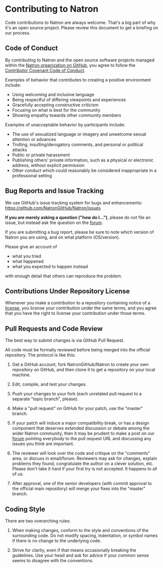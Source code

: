 Contributing to Natron
======================

Code contributions to Natron are always welcome. That's a big part of
why it's an open source project. Please review this document to get a
briefing on our process.

Code of Conduct
---------------

By contributing to Natron and the open source software projects managed
within the [Natron organization on GitHub](https://github.com/NatronGitHub),
you agree to follow the [Contributor Covenant Code of Conduct](https://www.contributor-covenant.org/version/1/4/code-of-conduct).

Examples of behavior that contributes to creating a positive environment
include:

* Using welcoming and inclusive language
* Being respectful of differing viewpoints and experiences
* Gracefully accepting constructive criticism
* Focusing on what is best for the community
* Showing empathy towards other community members

Examples of unacceptable behavior by participants include:

* The use of sexualized language or imagery and unwelcome sexual attention or
  advances
* Trolling, insulting/derogatory comments, and personal or political attacks
* Public or private harassment
* Publishing others' private information, such as a physical or electronic
  address, without explicit permission
* Other conduct which could reasonably be considered inappropriate in a
  professional setting


Bug Reports and Issue Tracking
------------------------------

We use GitHub's issue tracking system for bugs and enhancements:
https://github.com/NatronGitHub/Natron/issues

**If you are merely asking a question ("how do I...")**, please do not file an
issue, but instead ask the question on the [forum](https://discuss.pixls.us/c/software/natron).

If you are submitting a bug report, please be sure to note which version of
Natron you are using, and on what platform (OS/version).

Please give an account of

* what you tried
* what happened
* what you expected to happen instead

with enough detail that others can reproduce the problem.


Contributions Under Repository License
--------------------------------------

Whenever you make a contribution to a repository containing notice of a [license](https://github.com/NatronGitHub/Natron/blob/RB-2.4/LICENSE.txt), you license your contribution under the same terms, and you agree that you have the right to license your contribution under those terms.

Pull Requests and Code Review
-----------------------------

The best way to submit changes is via GitHub Pull Request.

All code must be formally reviewed before being merged into the official repository. The protocol is like this:

1. Get a GitHub account, fork NatronGitHub/Natron to create your own repository on GitHub, and then clone it to get a repository on your local machine.

2. Edit, compile, and test your changes.

3. Push your changes to your fork (each unrelated pull request to a separate
"topic branch", please).

4. Make a "pull request" on GitHub for your patch, use the "master" branch.

5. If your patch will induce a major compatibility break, or has a design
component that deserves extended discussion or debate among the wider Natron
community, then it may be prudent to make a post on our [forum](https://discuss.pixls.us/c/software/natron) pointing everybody to
the pull request URL and discussing any issues you think are important.

6. The reviewer will look over the code and critique on the "comments" area,
or discuss in email/forum. Reviewers may ask for changes, explain problems they
found, congratulate the author on a clever solution, etc. Please don't take it hard if your
first try is not accepted. It happens to all of us.

7. After approval, one of the senior developers (with commit approval to the official main repository) will merge your fixes into the "master" branch.


Coding Style
------------

There are two overarching rules:

1. When making changes, conform to the style and conventions of the
surrounding code. Do not modify spacing, indentation, or symbol names
if there is no change to the underlying code.

2. Strive for clarity, even if that means occasionally breaking the
guidelines. Use your head and ask for advice if your common sense seems to
disagree with the conventions.

